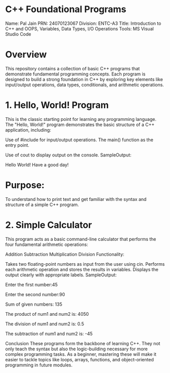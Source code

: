 # C++ Foundational Programs
Name: Pal Jain
PRN: 24070123067
Division: ENTC-A3
Title: Introduction to C++ and OOPS, Variables, Data Types, I/O Operations Tools: MS Visual Studio Code

# Overview
This repository contains a collection of basic C++ programs that demonstrate fundamental programming concepts. Each program is designed to build a strong foundation in C++ by exploring key elements like input/output operations, data types, conditionals, and arithmetic operations.

# 1. Hello, World! Program
This is the classic starting point for learning any programming language. The "Hello, World!" program demonstrates the basic structure of a C++ application, including:

Use of #include <iostream> for input/output operations.
The main() function as the entry point.

Use of cout to display output on the console.
SampleOutput:

Hello World!
Have a good day!

# Purpose:
To understand how to print text and get familiar with the syntax and structure of a simple C++ program.

# 2. Simple Calculator
This program acts as a basic command-line calculator that performs the four fundamental arithmetic operations:

Addition
Subtraction
Multiplication
Division
Functionality:

Takes two floating-point numbers as input from the user using cin.
Performs each arithmetic operation and stores the results in variables.
Displays the output clearly with appropriate labels.
SampleOutput:

Enter the first number:45

Enter the second number:90

Sum of given numbers: 135

The product of num1 and num2 is: 4050

The division of num1 and num2 is: 0.5

The subtraction of num1 and num2 is: -45

Conclusion
These programs form the backbone of learning C++. They not only teach the syntax but also the logic-building necessary for more complex programming tasks. As a beginner, mastering these will make it easier to tackle topics like loops, arrays, functions, and object-oriented programming in future modules.
